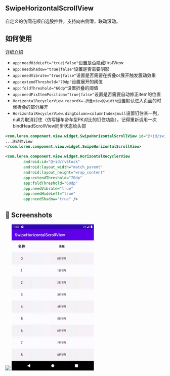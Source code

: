 ## SwipeHorizontalScrollView
自定义的仿同花顺自选股控件，支持向右侧滑，联动滚动。

## 如何使用
[详细介绍](https://juejin.cn/post/7082759711824543752)
- `app:needHideLeft="true|false"`设置是否隐藏firstView
- `app:needShadow="true|false"`设置是否需要阴影
- `app:needVibrate="true|false"`设置是否需要在折叠or展开触发震动效果
- `app:extendThreshold="70dp"`设置展开的阈值
- `app:foldThreshold="60dp"`设置折叠的阈值
- `app:needFixItemPosition="true|false"`设置是否需要自动修正item的位置
- `HorizontalRecyclerView.recordX=-折叠view的width`设置默认进入页面的时候折叠的部分展开
- `HorizontalRecyclerView.dingColumn=columnIndex|null`设置钉住某一列，null为取消钉住（仿写懂车帝车型PK对比的钉住功能），记得重新调用一次bindHeadScrollView同步状态给头部

```xml
<com.loren.component.view.widget.SwipeHorizontalScrollView id="@+id/swipeHorizontalView">
...滚动的view
</com.loren.component.view.widget.SwipeHorizontalScrollView>
```

```xml
<com.loren.component.view.widget.HorizontalRecyclerView
        android:id="@+id/rvStock"
        android:layout_width="match_parent"
        android:layout_height="wrap_content"
        app:extendThreshold="70dp"
        app:foldThreshold="60dp"
        app:needVibrate="true"
        app:needHideLeft="true"
        app:needShadow="true" />
```

## :camera_flash: Screenshots

<img src="/snapshot/screen.gif" width="260">
<img src="/snapshot/fixItemPosition.gif" width="260">
